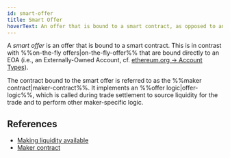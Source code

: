 ```yaml
---
id: smart-offer
title: Smart Offer
hoverText: An offer that is bound to a smart contract, as opposed to an on-the-fly offer.
---
```


A _smart offer_ is an offer that is bound to a smart contract. This is in contrast with %%on-the-fly offers|on-the-fly-offer%% that are bound directly to an EOA (i.e., an Externally-Owned Account, cf. [ethereum.org -> Account Types](https://ethereum.org/en/developers/docs/accounts/#types-of-account)).

The contract bound to the smart offer is referred to as the %%maker contract|maker-contract%%. It implements an %%offer logic|offer-logic%%, which is called during trade settlement to source liquidity for the trade and to perform other maker-specific logic.


## References
* [Making liquidity available](../protocol/background/offer-maker.md)
* [Maker contract](../protocol/technical-references/reactive-offer/maker-contract.md)
